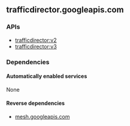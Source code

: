 ## trafficdirector.googleapis.com

### APIs

* [ trafficdirector:v2 ]( https://trafficdirector.googleapis.com/$discovery/rest?version=v2 )
* [ trafficdirector:v3 ]( https://trafficdirector.googleapis.com/$discovery/rest?version=v3 )

### Dependencies

#### Automatically enabled services

None

#### Reverse dependencies

* [mesh.googleapis.com](../mesh.googleapis.com/)
